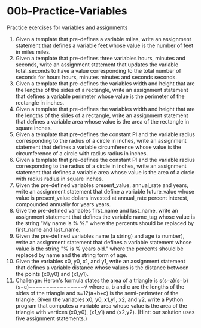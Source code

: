 00b-Practice-Variables
======================

Practice exercises for variables and assignments

1. Given a template that pre-defines a variable miles, write an assignment statement that defines a variable feet whose value is the number of feet in miles miles.
2. Given a template that pre-defines three variables hours, minutes and seconds, write an assignment statement that updates the variable total_seconds to have a value corresponding to the total number of seconds for hours hours, minutes minutes and seconds seconds.
3. Given a template that pre-defines the variables width and height that are the lengths of the sides of a rectangle, write an assignment statement that defines a variable perimeter whose value is the perimeter of the rectangle in inches.
4. Given a template that pre-defines the variables width and height that are the lengths of the sides of a rectangle, write an assignment statement that defines a variable area whose value is the area of the rectangle in square inches.
5. Given a template that pre-defines the constant PI and the variable radius corresponding to the radius of a circle in inches, write an assignment statement that defines a variable circumference whose value is the circumference of a circle with radius radius in inches.
6. Given a template that pre-defines the constant PI and the variable radius corresponding to the radius of a circle in inches, write an assignment statement that defines a variable area whose value is the area of a circle with radius radius in square inches.
7. Given the pre-defined variables present_value, annual_rate and years, write an assignment statement that define a variable future_value whose value is present_value dollars invested at annual_rate percent interest, compounded annually for years years.
8. Give the pre-defined variables first_name and last_name, write an assignment statement that defines the variable name_tag whose value is the string "My name is % %." where the percents should be replaced by first_name and last_name.
9. Given the pre-defined variables name (a string) and age (a number), write an assignment statement that defines a variable statement whose value is the string "% is % years old." where the percents should be replaced by name and the string form of age.
10. Given the variables x0, y0, x1, and y1, write an assignment statement that defines a variable distance whose values is the distance between the points (x0,y0) and (x1,y1).
11. Challenge: Heron's formula states the area of a triangle is s(s−a)(s−b)(s−c)−−−−−−−−−−−−−−−−√ where a, b and c are the lengths of the sides of the triangle and s=12(a+b+c) is the semi-perimeter of the triangle. Given the variables x0, y0, x1,y1, x2, and y2, write a Python program that computes a variable area whose value is the area of the triangle with vertices (x0,y0), (x1,y1) and (x2,y2). (Hint: our solution uses five assignment statements.)

